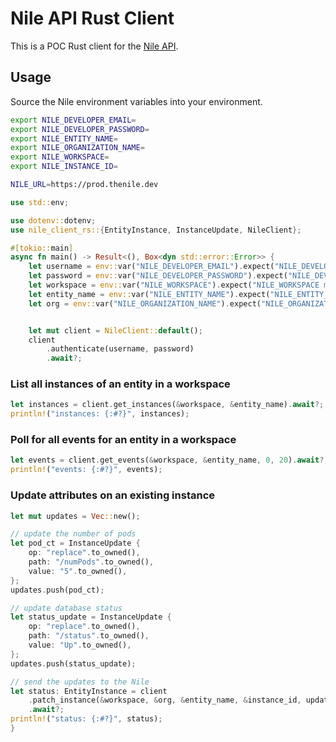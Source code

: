 # Nile API Rust Client

This is a POC Rust client for the [Nile API](https://thenile.dev/).


## Usage

Source the Nile environment variables into your environment.

```bash
export NILE_DEVELOPER_EMAIL=
export NILE_DEVELOPER_PASSWORD=
export NILE_ENTITY_NAME=
export NILE_ORGANIZATION_NAME=
export NILE_WORKSPACE=
export NILE_INSTANCE_ID=

NILE_URL=https://prod.thenile.dev
```


```rust
use std::env;

use dotenv::dotenv;
use nile_client_rs::{EntityInstance, InstanceUpdate, NileClient};

#[tokio::main]
async fn main() -> Result<(), Box<dyn std::error::Error>> {
    let username = env::var("NILE_DEVELOPER_EMAIL").expect("NILE_DEVELOPER_EMAIL must be set");
    let password = env::var("NILE_DEVELOPER_PASSWORD").expect("NILE_DEVELOPER_PASSWORD must be set");
    let workspace = env::var("NILE_WORKSPACE").expect("NILE_WORKSPACE must be set");
    let entity_name = env::var("NILE_ENTITY_NAME").expect("NILE_ENTITY_NAME must be set");
    let org = env::var("NILE_ORGANIZATION_NAME").expect("NILE_ORGANIZATION_NAME must be set");


    let mut client = NileClient::default();
    client
        .authenticate(username, password)
        .await?;
```

### List all instances of an entity in a workspace

```rust
let instances = client.get_instances(&workspace, &entity_name).await?;
println!("instances: {:#?}", instances);
```


### Poll for all events for an entity in a workspace
```rust
let events = client.get_events(&workspace, &entity_name, 0, 20).await?;
println!("events: {:#?}", events);
```

### Update attributes on an existing instance
```rust
let mut updates = Vec::new();

// update the number of pods
let pod_ct = InstanceUpdate {
    op: "replace".to_owned(),
    path: "/numPods".to_owned(),
    value: "5".to_owned(),
};
updates.push(pod_ct);

// update database status
let status_update = InstanceUpdate {
    op: "replace".to_owned(),
    path: "/status".to_owned(),
    value: "Up".to_owned(),
};
updates.push(status_update);

// send the updates to the Nile
let status: EntityInstance = client
    .patch_instance(&workspace, &org, &entity_name, &instance_id, updates)
    .await?;
println!("status: {:#?}", status);
}

```
